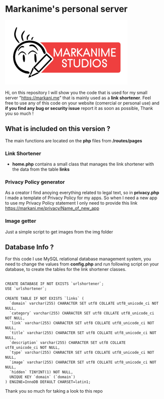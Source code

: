# Markanime's personal server
![Markanime](/img/logo.png)

Hi, on this repository I will show you the code that is used for my small server "https://markani.me" that is mainly used as a **link shortener**. 
Feel free to use any of this code on your website (comercial or personal use) and **if you find any bug or security issue** report it as soon as possible, Thank you so much ! 

## What is included on this version ? 
The main functions are located on the **php** files from **/routes/pages**

### Link Shortener
* **home.php** contains a small class that manages the link shortener with the data from the table **links**

### Privacy Policy generator
As a creator I find anoying everything related to legal text, so in **privacy.php** I made a template of Privacy Policy for my apps. 
So when I need a new app to use my Privacy Policy statement I only need to provide this link https://markani.me/privacy/Name_of_new_app

### Image getter
Just a simple script to get images from the img folder

## Database Info ? 
For this code I use MySQL relational database management system, you need to change the values from **config.php** and run following script on your database, to create the tables for the link shortener classes. 

```mysql

CREATE DATABASE IF NOT EXISTS `urlshortener`;
USE `urlshortener`;

CREATE TABLE IF NOT EXISTS `links` (
  `domain` varchar(255) CHARACTER SET utf8 COLLATE utf8_unicode_ci NOT NULL,
  `category` varchar(255) CHARACTER SET utf8 COLLATE utf8_unicode_ci NOT NULL,
  `link` varchar(255) CHARACTER SET utf8 COLLATE utf8_unicode_ci NOT NULL,
  `title` varchar(255) CHARACTER SET utf8 COLLATE utf8_unicode_ci NOT NULL,
  `description` varchar(255) CHARACTER SET utf8 COLLATE utf8_unicode_ci NOT NULL,
  `type` varchar(255) CHARACTER SET utf8 COLLATE utf8_unicode_ci NOT NULL,
  `image` varchar(255) CHARACTER SET utf8 COLLATE utf8_unicode_ci NOT NULL,
  `hidden` TINYINT(1) NOT NULL,
  UNIQUE KEY `domain` (`domain`)
) ENGINE=InnoDB DEFAULT CHARSET=latin1;

```

Thank you so much for taking a look to this repo